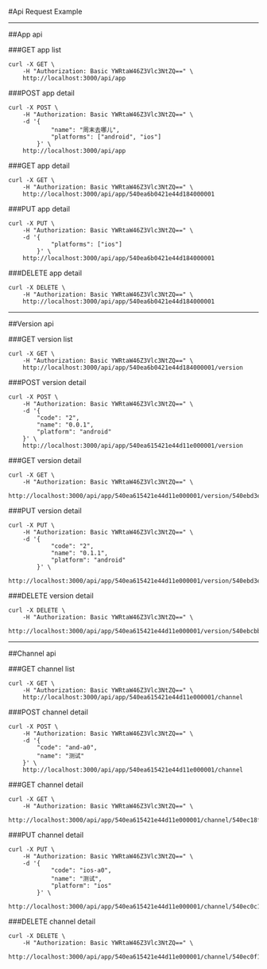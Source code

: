 #Api Request Example

---

##App api

###GET app list
```
curl -X GET \
	-H "Authorization: Basic YWRtaW46Z3Vlc3NtZQ==" \
	http://localhost:3000/api/app
```

###POST app detail
```
curl -X POST \
	-H "Authorization: Basic YWRtaW46Z3Vlc3NtZQ==" \
	-d '{
			"name": "周末去哪儿",
			"platforms": ["android", "ios"]
		}' \
	http://localhost:3000/api/app
```

###GET app detail
```
curl -X GET \
	-H "Authorization: Basic YWRtaW46Z3Vlc3NtZQ==" \
	http://localhost:3000/api/app/540ea6b0421e44d184000001
```

###PUT app detail
```
curl -X PUT \
	-H "Authorization: Basic YWRtaW46Z3Vlc3NtZQ==" \
	-d '{
			"platforms": ["ios"]
		}' \
	http://localhost:3000/api/app/540ea6b0421e44d184000001
```

###DELETE app detail
```
curl -X DELETE \
	-H "Authorization: Basic YWRtaW46Z3Vlc3NtZQ==" \
	http://localhost:3000/api/app/540ea6b0421e44d184000001
```

---

##Version api

###GET version list
```
curl -X GET \
	-H "Authorization: Basic YWRtaW46Z3Vlc3NtZQ==" \
	http://localhost:3000/api/app/540ea6b0421e44d184000001/version
```

###POST version detail
```
curl -X POST \
	-H "Authorization: Basic YWRtaW46Z3Vlc3NtZQ==" \
	-d '{
		"code": "2",
		"name": "0.0.1",
		"platform": "android"
	}' \
	http://localhost:3000/api/app/540ea615421e44d11e000001/version
```

###GET version detail
```
curl -X GET \
	-H "Authorization: Basic YWRtaW46Z3Vlc3NtZQ==" \
	http://localhost:3000/api/app/540ea615421e44d11e000001/version/540ebd3e421e44d696000002
```

###PUT version detail
```
curl -X PUT \
	-H "Authorization: Basic YWRtaW46Z3Vlc3NtZQ==" \
	-d '{
			"code": "2",
			"name": "0.1.1",
			"platform": "android"
		}' \
	http://localhost:3000/api/app/540ea615421e44d11e000001/version/540ebd3e421e44d696000002
```

###DELETE version detail
```
curl -X DELETE \
	-H "Authorization: Basic YWRtaW46Z3Vlc3NtZQ==" \
	http://localhost:3000/api/app/540ea615421e44d11e000001/version/540ebcbb2a936f1107372268
```

---

##Channel api

###GET channel list
```
curl -X GET \
	-H "Authorization: Basic YWRtaW46Z3Vlc3NtZQ==" \
	http://localhost:3000/api/app/540ea615421e44d11e000001/channel
```

###POST channel detail
```
curl -X POST \
	-H "Authorization: Basic YWRtaW46Z3Vlc3NtZQ==" \
	-d '{
		"code": "and-a0",
		"name": "测试"
	}' \
	http://localhost:3000/api/app/540ea615421e44d11e000001/channel
```

###GET channel detail
```
curl -X GET \
	-H "Authorization: Basic YWRtaW46Z3Vlc3NtZQ==" \
	http://localhost:3000/api/app/540ea615421e44d11e000001/channel/540ec18f421e44d794000002
```

###PUT channel detail
```
curl -X PUT \
	-H "Authorization: Basic YWRtaW46Z3Vlc3NtZQ==" \
	-d '{
			"code": "ios-a0",
			"name": "测试",
			"platform": "ios"
		}' \
	http://localhost:3000/api/app/540ea615421e44d11e000001/channel/540ec0c12a936f1107372269
```

###DELETE channel detail
```
curl -X DELETE \
	-H "Authorization: Basic YWRtaW46Z3Vlc3NtZQ==" \
	http://localhost:3000/api/app/540ea615421e44d11e000001/channel/540ec0f1421e44d794000001
```



















